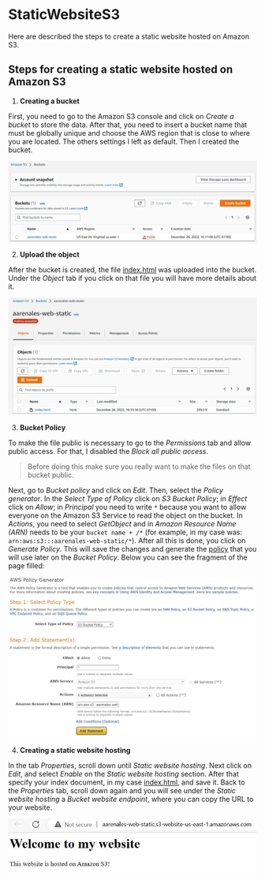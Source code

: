 # StaticWebsiteS3
Here are described the steps to create a static website hosted on Amazon S3.

## Steps for creating a static website hosted on Amazon S3

1. **Creating a bucket**

First, you need to go to the Amazon S3 console and click on *Create a bucket* to store the data. After that, you need to insert a bucket name that must be globally unique and choose the AWS region that is close to where you are located. The others settings I left as default. Then I created the bucket. 

![alt text](Bucket_S3.JPG)

2. **Upload the object**

After the bucket is created, the file [index.html](index.html) was uploaded into the bucket. Under the *Object* tab if you click on that file you will have more details about it.

![alt text](File_upload.JPG)

3. **Bucket Policy**

To make the file public is necessary to go to the *Permissions* tab and allow public access.  For that, I disabled the *Block all public access*. 

> Before doing this make sure you really want to make the files on that bucket public.  

Next, go to *Bucket policy* and click on *Edit*. Then, select the *Policy generator*. In the *Select Type of Policy* click on *S3 Bucket Policy*; in *Effect* click on *Allow*; in *Principal* you need to write `*` because you want to allow everyone on the Amazon S3 Service to read the object on the bucket. In *Actions*, you need to select *GetObject* and in *Amazon Resource Name (ARN)* needs to be your `bucket name + /*` (for example, in my case was: `arn:aws:s3:::aarenales-web-static/*`). After all this is done, you click on *Generate Policy*. This will save the changes and generate the [policy](https://github.com/AmandaArenales/StaticWebsiteS3/blob/main/S3_bucket_policy.txt) that you will use later on the *Bucket Policy*. Below you can see the fragment of the page filled:

![alt text](https://github.com/AmandaArenales/StaticWebsiteS3/blob/main/Policy_generetor.JPG)

4. **Creating a static website hosting**

In the tab *Properties*, scroll down until *Static website hosting*.  Next click on *Edit*, and select *Enable* on the *Static website hosting* section. After that specify your index document, in my case [index.html](index.html), and save it. Back to the *Properties* tab, scroll down again and you will see under the *Static website hosting* a *Bucket website endpoint*, where you can copy the URL to your website.

![alt text](Static_website.JPG)



